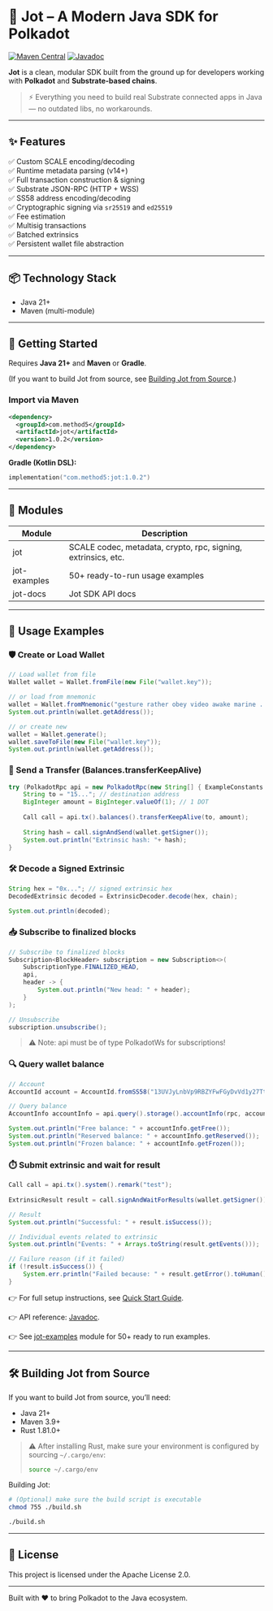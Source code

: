 # 🧠 Jot – A Modern Java SDK for Polkadot

[![Maven Central](https://img.shields.io/maven-central/v/com.method5/jot.svg?label=Maven%20Central)](https://central.sonatype.com/artifact/com.method5/jot)
[![Javadoc](https://img.shields.io/badge/docs-Javadoc-informational.svg)](https://methodfive.github.io/jot/api/index.html)

**Jot** is a clean, modular SDK built from the ground up for developers working with **Polkadot** and **Substrate-based chains**.

> ⚡️ Everything you need to build real Substrate connected apps in Java — no outdated libs, no workarounds.
---

## ✨ Features

✅ Custom SCALE encoding/decoding  
✅ Runtime metadata parsing (v14+)  
✅ Full transaction construction & signing  
✅ Substrate JSON-RPC (HTTP + WSS)  
✅ SS58 address encoding/decoding  
✅ Cryptographic signing via `sr25519` and `ed25519`  
✅ Fee estimation  
✅ Multisig transactions  
✅ Batched extrinsics  
✅ Persistent wallet file abstraction

---

## 📦 Technology Stack

- Java 21+
- Maven (multi-module)

---

## 🔧 Getting Started

Requires **Java 21+** and **Maven** or **Gradle**.

(If you want to build Jot from source, see [Building Jot from Source](#%EF%B8%8F-building-jot-from-source).)

### Import via Maven

```xml
<dependency>
  <groupId>com.method5</groupId>
  <artifactId>jot</artifactId>
  <version>1.0.2</version>
</dependency>
```

**Gradle (Kotlin DSL):**
```kotlin
implementation("com.method5:jot:1.0.2")
```

---

## 🧰 Modules

| Module       | Description                                                   |
|--------------|---------------------------------------------------------------|
| jot          | SCALE codec, metadata, crypto, rpc, signing, extrinsics, etc. |
| jot-examples | 50+ ready-to-run usage examples                               |
| jot-docs     | Jot SDK API docs                                              |

---

## 🚀 Usage Examples

### 🛡️ Create or Load Wallet
```java
// Load wallet from file
Wallet wallet = Wallet.fromFile(new File("wallet.key"));

// or load from mnemonic
wallet = Wallet.fromMnemonic("gesture rather obey video awake marine ...");
System.out.println(wallet.getAddress());

// or create new
wallet = Wallet.generate();
wallet.saveToFile(new File("wallet.key"));
System.out.println(wallet.getAddress());
```

### 💸 Send a Transfer (Balances.transferKeepAlive)
```java
try (PolkadotRpc api = new PolkadotRpc(new String[] { ExampleConstants.RPC_SERVER }, 10000)) {
    String to = "15..."; // destination address
    BigInteger amount = BigInteger.valueOf(1); // 1 DOT
    
    Call call = api.tx().balances().transferKeepAlive(to, amount);
    
    String hash = call.signAndSend(wallet.getSigner());
    System.out.println("Extrinsic hash: "+ hash);
}
```

### 🛠️ Decode a Signed Extrinsic
```java
String hex = "0x..."; // signed extrinsic hex
DecodedExtrinsic decoded = ExtrinsicDecoder.decode(hex, chain);

System.out.println(decoded);
```

### 📥 Subscribe to finalized blocks
```java
// Subscribe to finalized blocks
Subscription<BlockHeader> subscription = new Subscription<>(
    SubscriptionType.FINALIZED_HEAD,
    api,
    header -> {
        System.out.println("New head: " + header);
    }
);

// Unsubscribe
subscription.unsubscribe();
```

> ⚠️ Note: api must be of type PolkadotWs for subscriptions!


### 🔍 Query wallet balance
```java
// Account
AccountId account = AccountId.fromSS58("13UVJyLnbVp9RBZYFwFGyDvVd1y27Tt8tkntv6Q7JVPhFsTB");

// Query balance
AccountInfo accountInfo = api.query().storage().accountInfo(rpc, account);

System.out.println("Free balance: " + accountInfo.getFree());
System.out.println("Reserved balance: " + accountInfo.getReserved());
System.out.println("Frozen balance: " + accountInfo.getFrozen());
```

### ⏱️ Submit extrinsic and wait for result
```java
Call call = api.tx().system().remark("test");
        
ExtrinsicResult result = call.signAndWaitForResults(wallet.getSigner());

// Result
System.out.println("Successful: " + result.isSuccess());

// Individual events related to extrinsic
System.out.println("Events: " + Arrays.toString(result.getEvents()));

// Failure reason (if it failed)
if (!result.isSuccess()) {
    System.err.println("Failed because: " + result.getError().toHuman());
}
```

👉 For full setup instructions, see [Quick Start Guide](https://methodfive.github.io/jot/quickstart/).  

👉 API reference: [Javadoc](https://methodfive.github.io/jot/api/index.html).  

👉 See [jot-examples](https://github.com/methodfive/jot/tree/main/jot-examples/src/main/java/com/method5/jot/examples) module for 50+ ready to run examples.

---

## 🛠️ Building Jot from Source

If you want to build Jot from source, you’ll need:

- Java 21+
- Maven 3.9+
- Rust 1.81.0+

> ⚠️ After installing Rust, make sure your environment is configured by sourcing `~/.cargo/env`:
> ```bash
> source ~/.cargo/env
> ```

Building Jot:

```bash
# (Optional) make sure the build script is executable
chmod 755 ./build.sh

./build.sh
```

---

## 📄 License

This project is licensed under the Apache License 2.0.

---

Built with ❤️ to bring Polkadot to the Java ecosystem.

